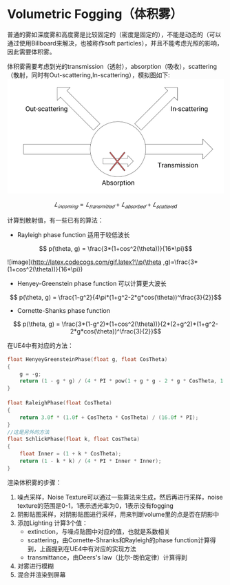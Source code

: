 # Volumetric Fogging（体积雾）
普通的雾如深度雾和高度雾是比较固定的（密度是固定的），不能是动态的（可以通过使用Billboard来解决，也被称作soft particles），并且不能考虑光照的影响，因此需要体积雾。

体积雾需要考虑到光的transmission（透射），absorption（吸收），scattering（散射，同时有Out-scattering,In-scattering），模拟图如下:
![image](https://github.com/haiaimi/PictureRepository/blob/master/PictureRepository/Rendering%20Learning/UnrealRendering_VolumeFog_1.png)

$$𝐿_{𝑖𝑛𝑐𝑜𝑚𝑖𝑛𝑔} = 𝐿_{𝑡𝑟𝑎𝑛𝑠𝑚𝑖𝑡𝑡𝑒𝑑} + 𝐿_{𝑎𝑏𝑠𝑜𝑟𝑏𝑒𝑑} + 𝐿_{𝑠𝑐𝑎𝑡𝑡𝑒𝑟𝑒d}$$

计算到散射值，有一些已有的算法：
* Rayleigh phase function 适用于较低波长

$$ p(\theta, g) = \frac{3*(1+cos^2(\theta))}{16*\pi}$$

![image](http://latex.codecogs.com/gif.latex?\\p(\theta ,g)=\frac{3*(1+cos^2(\theta))}{16*\pi})

* Henyey-Greenstein phase function 可以计算更大波长
 
$$ p(\theta, g) = \frac{1-g^2}{4\pi*(1+g^2-2*g*cos(\theta))^\frac{3}{2}}$$

* Cornette-Shanks phase function
  
$$ p(\theta, g) = \frac{3*(1-g^2)*(1+cos^2(\theta))}{2*(2+g^2)*(1+g^2-2*g*cos(\theta))^\frac{3}{2}}$$

在UE4中有对应的方法：
```cpp
float HenyeyGreensteinPhase(float g, float CosTheta)
{
	g = -g;
	return (1 - g * g) / (4 * PI * pow(1 + g * g - 2 * g * CosTheta, 1.5f));
}

float RaleighPhase(float CosTheta)
{
	return 3.0f * (1.0f + CosTheta * CosTheta) / (16.0f * PI);
}
//这是另外的方法
float SchlickPhase(float k, float CosTheta)
{
	float Inner = (1 + k * CosTheta);
	return (1 - k * k) / (4 * PI * Inner * Inner);
}

```

渲染体积雾的步骤：
1. 噪点采样，Noise Texture可以通过一些算法来生成，然后再进行采样，noise texture的范围是0-1，1表示透光率为0，1表示没有fogging
2. 阴影贴图采样，对阴影贴图进行采样，用来判断volume里的点是否在阴影中
3. 添加Lighting
    计算3个值：
    * extinction，与噪点贴图中对应的值，也就是系数相关
    * scattering，由Cornette-Shranks和Rayleigh的phase function计算得到，上面提到在UE4中有对应的实现方法
    * transmittance，由Deers's law（比尔-朗伯定律）计算得到
4. 对雾进行模糊
5. 混合并渲染到屏幕